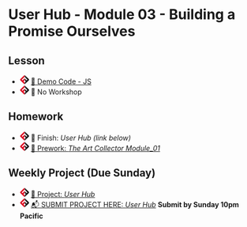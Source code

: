 # User Hub - Module 03 - Building a Promise Ourselves

## Lesson
<!-- - ![FSA](/logo.png) [📺 Lecture]() -->
- ![FSA](/logo.png) [👾 Demo Code - JS](promise.js)
- ![FSA](/logo.png) 🔬 No Workshop

## Homework
- ![FSA](/logo.png) 🔬 Finish: *User Hub (link below)*
- ![FSA](/logo.png) [📖 Prework: *The Art Collector Module_01*](https://learn.fullstackacademy.com/workshop/5e7e62ecccd4450004064a3d/content/5e7e62edccd4450004064a43/text)

## Weekly Project (Due Sunday)
- ![FSA](/logo.png) [🔬 Project: *User Hub*](https://learn.fullstackacademy.com/workshop/5e6d4e18f762d1000459ff4d/content/5e6d4e18f762d1000459ff5f/text)
- ![FSA](/logo.png) [📬 SUBMIT PROJECT HERE: *User Hub*](https://forms.gle/hJazTDMyjD8v1oHe7) __Submit by Sunday 10pm Pacific__
